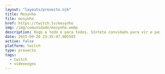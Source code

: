 ```yaml
---
layout: "layouts/proxecto.njk"
title: Mosynho
file: mosynho
href: https://twitch.tv/mosynho
img: /img/comunidade/mosynho.webp
description: Xogo a todo e para todos. Síntete convidado para vir e pasalo ben
date: 2015-09-20 23:35:47.005503
active: false
platform: twitch
type: proxecto
tags:
  - twitch
  - videoxogos
---
```


